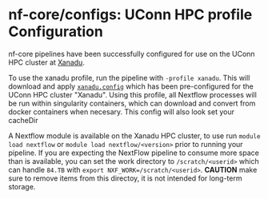 # nf-core/configs: UConn HPC profile Configuration

nf-core pipelines have been successfully configured for use on the UConn HPC cluster at [Xanadu](https://bioinformatics.uconn.edu/).

To use the xanadu profile, run the pipeline with `-profile xanadu`. This will download and apply [`xanadu.config`](../conf/xanadu.config) which has been pre-configured for the UConn HPC cluster "Xanadu". Using this profile, all Nextflow processes will be run within singularity containers, which can download and convert from docker containers when necesary. This config will also look set your cacheDir

A Nextflow module is available on the Xanadu HPC cluster, to use run `module load nextflow` or `module load nextflow/<version>` prior to running your pipeline. If you are expecting the NextFlow pipeline to consume more space than is available, you can set the work directory to `/scratch/<userid>` which can handle `84.TB` with `export NXF_WORK=/scratch/<userid>`. **CAUTION** make sure to remove items from this directoy, it is not intended for long-term storage. 


